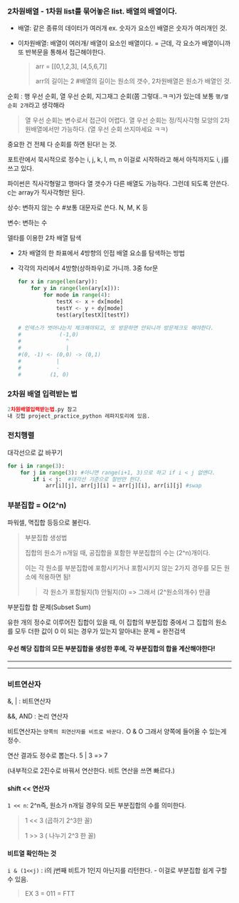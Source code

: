 ### 2차원배열 - 1차원 list를 묶어놓은 list.   배열의 배열이다.

- 배열: 같은 종류의 데이터가 여러개  ex. 숫자가 요소인 배열은 숫자가 여러개인 것.

- 이차원배열: 배열이 여러개/ 배열이 요소인 배열이다. = 근데, 각 요소가 배열이니까 또 반복문을 통해서 접근해야한다.

  >arr = [[0,1,2,3], [4,5,6,7]]
  >
  >arr의 길이는 2  #배열의 길이는 원소의 갯수, 2차원배열은 원소가 배열인 것.

  

순회 : 행 우선 순회, 열 우선 순회, 지그재그 순회(쫌 그렇대..ㅋㅋ)가 있는데 보통 `행/열 순회 2개`라고 생각해라

> 열 우선 순회는 변수로서 접근이 어렵다. 열 우선 순회는 정/직사각형 모양의 2차원배열에서만 가능하다. (열 우선 순회 쓰지마세요 ㅋㅋ)



중요한 건 전체 다 순회를 하면 된다! 는 것.

포트란에서 묵시적으로 정수는  i, j, k, l, m, n 이걸로 시작하라고 해서 아직까지도 i, j를 쓰고 있다.



파이썬은 직사각형말고 행마다 열 갯수가 다른 배열도 가능하다. 그런데 되도록 안쓴다. c는 array가 직사각형만 된다. 



상수: 변하지 않는 수 #보통 대문자로 쓴다. N, M, K 등

변수: 변하는 수



델타를 이용한 2차 배열 탐색

* 2차 배열의 한 좌표에서 4방향의 인접 배열 요소를 탐색하는 방법

* 각각의 자리에서 4방향(상하좌우)로 가니까. 3중 for문

  ```python
  for x in range(len(ary)):
      for y in range(len(ary[x])):
          for mode in range(4):
              testX <- x + dx[mode]
              testY <- y + dy[mode]
              test(ary[testX][testY])
       
  # 인덱스가 벗어나는지 체크해야되고, 또 방문하면 안되니까 방문체크도 해야한다. 
  #            (-1,0)
  #              ^
  #              |
  #(0, -1) <- (0,0) -> (0,1)
  #			  |
  #    		  -
  #        	(1, 0)           
  ```

  



### 2차원 배열 입력받는 법

```python
2차원배열입력받는법.py 참고
내 깃헙 project_practice_python 레파지토리에 있음.
```





### 전치행렬

대각선으로 값 바꾸기

```python
for i in range(3):
    for j in range(3): #아니면 range(i+1, 3)으로 하고 if i < j 없앤다.
        if i < j:  #대각선 기준으로 절반만 한다.
            arr[i][j], arr[j][i] = arr[j][i], arr[i][j] #swap
```





### 부분집합 = O(2^n)

파워셀, 멱집합 등등으로 불린다.

> 부분집합 생성법
>
> 집합의 원소가 n개일 때, 공집합을 포함한 부분집합의 수는 (2^n)개이다.
>
> 이는 각 원소를 부분집합에 포함시키거나 포함시키지 않는 2가지 경우를 모든 원소에 적용하면 됨!
>
> > 각 원소가 포함될지(1) 안될지(0)  => 그래서 (2^원소의개수) 만큼

 

부분집합 합 문제(Subset Sum)

유한 개의 정수로 이루어진 집합이 있을 때, 이 집합의 부분집합 중에서 그 집합의 원소를 모두 더한 값이 0 이 되는 경우가 있는지 알아내는 문제 = 완전검색

#### 우선 해당 집합의 모든 부분집합을 생성한 후에, 각 부분집합의 합을 계산해야한다!



-------

------

### 비트연산자

&,  | : 비트연산자

&&,  AND : 논리 연산자



비트연산자는 `양쪽의 피연산자를 비트로 바꾼다.` O & O 그래서 양쪽에 들어올 수 있는게 정수.

연산 결과도 정수로 뽑는다.  5 | 3 => 7

(내부적으로 2진수로 바꿔서 연산한다. 비트 연산을 쓰면 빠르다.)



#### shift << 연산자

`1 << n`: 2^n즉, 원소가 n개일 경우의 모든 부분집합의 수를 의미한다.

>1 << 3 (곱하기 2^3한 꼴)
>
>1 >> 3 ( 나누기 2^3 한 꼴)



#### 비트열 확인하는 것

`i & (1<<j)` : i의 j번째 비트가 1인지 아닌지를 리턴한다. - 이걸로 부분집합 쉽게 구할 수 있음.

> EX 3 = 011 = FTT



